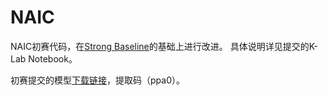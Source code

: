 # NAIC

NAIC初赛代码，在[Strong Baseline](https://github.com/michuanhaohao/reid-strong-baseline)的基础上进行改进。
具体说明详见提交的K-Lab Notebook。

初赛提交的模型[下载链接](https://pan.baidu.com/s/1xho7o9d3Zg_qVwkO6XRGKw)，提取码（ppa0）。